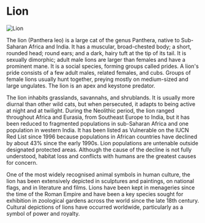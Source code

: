 # Lion

![Lion](https://upload.wikimedia.org/wikipedia/commons/thumb/c/c6/Okonjima_Lioness.jpg/500px-Okonjima_Lioness.jpg)

The lion (Panthera leo) is a large cat of the genus Panthera, native to Sub-Saharan Africa and India. It has a muscular, broad-chested body; a short, rounded head; round ears; and a dark, hairy tuft at the tip of its tail. It is sexually dimorphic; adult male lions are larger than females and have a prominent mane. It is a social species, forming groups called prides. A lion's pride consists of a few adult males, related females, and cubs. Groups of female lions usually hunt together, preying mostly on medium-sized and large ungulates. The lion is an apex and keystone predator.

The lion inhabits grasslands, savannahs, and shrublands. It is usually more diurnal than other wild cats, but when persecuted, it adapts to being active at night and at twilight. During the Neolithic period, the lion ranged throughout Africa and Eurasia, from Southeast Europe to India, but it has been reduced to fragmented populations in sub-Saharan Africa and one population in western India. It has been listed as Vulnerable on the IUCN Red List since 1996 because populations in African countries have declined by about 43% since the early 1990s. Lion populations are untenable outside designated protected areas. Although the cause of the decline is not fully understood, habitat loss and conflicts with humans are the greatest causes for concern.

One of the most widely recognised animal symbols in human culture, the lion has been extensively depicted in sculptures and paintings, on national flags, and in literature and films. Lions have been kept in menageries since the time of the Roman Empire and have been a key species sought for exhibition in zoological gardens across the world since the late 18th century. Cultural depictions of lions have occurred worldwide, particularly as a symbol of power and royalty.
